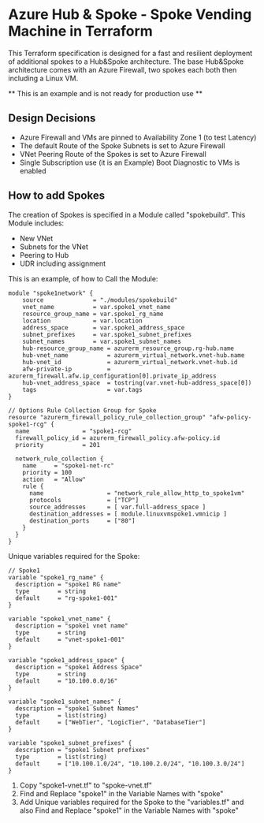 # Azure Hub & Spoke - Spoke Vending Machine in Terraform

This Terraform specification is designed for a fast and resilient deployment of additional spokes to a Hub&Spoke architecture. The base Hub&Spoke architecture comes with an Azure Firewall, two spokes each both then including a Linux VM.

** This is an example and is not ready for production use **

## Design Decisions

- Azure Firewall and VMs are pinned to Availability Zone 1 (to test Latency)
- The default Route of the Spoke Subnets is set to Azure Firewall
- VNet Peering Route of the Spokes is set to Azure Firewall
- Single Subscription use (it is an Example)
  Boot Diagnostic to VMs is enabled

## How to add Spokes

The creation of Spokes is specified in a Module called "spokebuild". This Module includes:

- New VNet
- Subnets for the VNet
- Peering to Hub
- UDR including assignment

This is an example, of how to Call the Module:

```
module "spoke1network" {
    source              = "./modules/spokebuild"
    vnet_name           = var.spoke1_vnet_name
    resource_group_name = var.spoke1_rg_name
    location            = var.location
    address_space       = var.spoke1_address_space
    subnet_prefixes     = var.spoke1_subnet_prefixes
    subnet_names        = var.spoke1_subnet_names
    hub-resource_group_name = azurerm_resource_group.rg-hub.name
    hub-vnet_name           = azurerm_virtual_network.vnet-hub.name
    hub-vnet_id             = azurerm_virtual_network.vnet-hub.id
    afw-private-ip          = azurerm_firewall.afw.ip_configuration[0].private_ip_address
    hub-vnet_address_space  = tostring(var.vnet-hub-address_space[0])
    tags                    = var.tags
}

// Options Rule Collection Group for Spoke
resource "azurerm_firewall_policy_rule_collection_group" "afw-policy-spoke1-rcg" {
  name               = "spoke1-rcg"
  firewall_policy_id = azurerm_firewall_policy.afw-policy.id
  priority           = 201

  network_rule_collection {
    name     = "spoke1-net-rc"
    priority = 100
    action   = "Allow"
    rule {
      name                  = "network_rule_allow_http_to_spoke1vm"
      protocols             = ["TCP"]
      source_addresses      = [ var.full-address_space ]
      destination_addresses = [ module.linuxvmspoke1.vmnicip ]
      destination_ports     = ["80"]
    }
  }
}
```

Unique variables required for the Spoke:

```
// Spoke1
variable "spoke1_rg_name" {
  description = "spoke1 RG name"
  type        = string
  default     = "rg-spoke1-001"
}

variable "spoke1_vnet_name" {
  description = "spoke1 vnet name"
  type        = string
  default     = "vnet-spoke1-001"
}

variable "spoke1_address_space" {
  description = "spoke1 Address Space"
  type        = string
  default     = "10.100.0.0/16"
}

variable "spoke1_subnet_names" {
  description = "spoke1 Subnet Names"
  type        = list(string)
  default     = ["WebTier", "LogicTier", "DatabaseTier"]
}

variable "spoke1_subnet_prefixes" {
  description = "spoke1 Subnet prefixes"
  type        = list(string)
  default     = ["10.100.1.0/24", "10.100.2.0/24", "10.100.3.0/24"]
}
```

1. Copy "spoke1-vnet.tf" to "spoke<YourName>-vnet.tf"
2. Find and Replace "spoke1" in the Variable Names with "spoke<YourName>"
3. Add Unique variables required for the Spoke to the "variables.tf" and also Find and Replace "spoke1" in the Variable Names with "spoke<YourName>"
